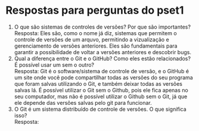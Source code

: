 # Respostas para perguntas do pset1

1. O que são sistemas de controles de versões? Por que são importantes?  
    Resposta: Eles são, como o nome já diz, sistemas que permitem o controle de versões de um arquvo, permitindo a vizualização e gerenciamento de versões anteriores. Eles são fundamentais para garantir a possibilidade de voltar a versões anteriores e descobrir bugs.
2. Qual a diferença entre o Git e o GitHub? Como eles estão relacionados?
É possível usar um sem o outro?  
    Resposta: Git é o software/sistema de controle de versão, e o GitHub é um site onde você pode compartilhar todas as versões do seu programa que foram salvas utilizando o Git, e também deixar todas as versões salvas lá. É possível utilizar o Git sem o Github, pois ele fica apenas no seu computador, mas não é possível utilizar o Github sem o Git, já que ele depende das versões salvas pelo git para funcionar.
3. O Git é um sistema distribuído de controle de versões. O que significa
isso?  
    Resposta: 